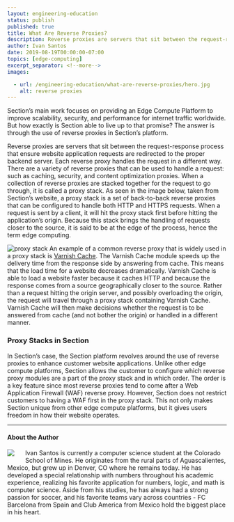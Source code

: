 ```yaml
---
layout: engineering-education
status: publish
published: true
title: What Are Reverse Proxies?
description: Reverse proxies are servers that sit between the request-response process that ensure website application requests are redirected to the proper backend server.
author: Ivan Santos
date: 2019-08-19T00:00:00-07:00
topics: [edge-computing]
excerpt_separator: <!--more-->
images:

  - url: /engineering-education/what-are-reverse-proxies/hero.jpg
    alt: reverse proxies
---
```

Section’s main work focuses on providing an Edge Compute Platform to improve scalability, security, and performance for internet traffic worldwide. But how exactly is Section able to live up to that promise? The answer is through the use of reverse proxies in Section’s platform.  

<!--more-->
Reverse proxies are servers that sit between the request-response process that ensure website application requests are redirected to the proper backend server. Each reverse proxy handles the request in a different way. There are a variety of reverse proxies that can be used to handle a request: such as caching, security, and content optimization proxies. When a collection of reverse proxies are stacked together for the request to go through, it is called a proxy stack. As seen in the image below, taken from Section’s website, a proxy stack is a set of back-to-back reverse proxies that can be configured to handle both HTTP and HTTPS requests. When a request is sent by a client, it will hit the proxy stack first before hitting the application’s origin. Because this stack brings the handling of requests closer to the source, it is said to be at the edge of the process, hence the term edge computing.

![proxy stack](/images/section-diagram.jpg)
An example of a common reverse proxy that is widely used in a proxy stack is [Varnish Cache](/modules/varnish-cache). The Varnish Cache module speeds up the delivery time from the response side by answering from cache. This means that the load time for a website decreases dramatically. Varnish Cache is able to load a website faster because it caches HTTP and because the response comes from a source geographically closer to the source. Rather than a request hitting the origin server, and possibly overloading the origin, the request will travel through a proxy stack containing Varnish Cache. Varnish Cache will then make decisions whether the request is to be answered from cache (and not bother the origin) or handled in a different manner.

### Proxy Stacks in Section
In Section’s case, the Section platform revolves around the use of reverse proxies to enhance customer website applications. Unlike other edge compute platforms, Section allows the customer to configure which reverse proxy modules are a part of the proxy stack and in which order. The order is a key feature since most reverse proxies tend to come after a Web Application Firewall (WAF) reverse proxy. However, Section does not restrict customers to having a WAF first in the proxy stack. This not only makes Section unique from other edge compute platforms, but it gives users freedom in how their website operates.

---

#### About the Author
<img style="float: left; padding-right: 5%; margin-bottom: 10px;" src="/assets/images/education/authors/ivan-santos.png">Ivan Santos is currently a computer science student at the Colorado School of Mines. He originates from the rural parts of Aguascalientes, Mexico, but grew up in Denver, CO where he remains today. He has developed a special relationship with numbers throughout his academic experience, realizing his favorite application for numbers, logic, and math is computer science. Aside from his studies, he has always had a strong passion for soccer, and his favorite teams vary across countries - FC Barcelona from Spain and Club America from Mexico hold the biggest place in his heart.
